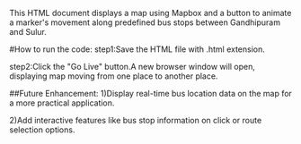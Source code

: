 This HTML document displays a map using Mapbox and a button to animate a marker's movement along predefined bus stops between Gandhipuram and Sulur.

#How to run the code:
step1:Save the HTML file with .html extension.

step2:Click the "Go Live" button.A new browser window will open, displaying map moving from one place to another place.

##Future Enhancement:
1)Display real-time bus location data on the map for a more practical application.

2)Add interactive features like bus stop information on click or route selection options.

